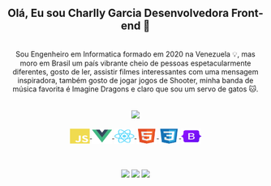 <div align="center">
  <h2> Olá, Eu sou Charlly Garcia Desenvolvedora Front-end 👋 </h2>
</div> <br>
<div align="center">
Sou Engenheiro em Informatica formado em 2020 na Venezuela 💡, mas moro em Brasil um país vibrante cheio de pessoas espetacularmente diferentes, gosto de ler, assistir filmes interessantes com uma mensagem inspiradora, também gosto de jogar jogos de Shooter, minha banda de música favorita é Imagine Dragons e claro que sou um servo de gatos 🐱.
</div><br>
<br>

<div align="center">
  <a href="https://github.com/CharllyG23">
  <img height="180em" src="https://github-readme-stats.vercel.app/api/top-langs/?username=charllyG23&layout=compact&langs_count=7&theme=dracula"/>
</div>
  
<div style="display: inline_block" align="center"><br>
  <img align="center" alt="Rafa-Js" height="30" width="40" src="https://raw.githubusercontent.com/devicons/devicon/master/icons/javascript/javascript-plain.svg">
  <img align="center" alt="Rafa-React" height="30" width="40" src="https://raw.githubusercontent.com/devicons/devicon/master/icons/vuejs/vuejs-original.svg">
  <img align="center" alt="Rafa-React" height="30" width="40" src="https://raw.githubusercontent.com/devicons/devicon/master/icons/react/react-original.svg">
  <img align="center" alt="Rafa-HTML" height="30" width="40" src="https://raw.githubusercontent.com/devicons/devicon/master/icons/html5/html5-original.svg">
  <img align="center" alt="Rafa-CSS" height="30" width="40" src="https://raw.githubusercontent.com/devicons/devicon/master/icons/css3/css3-original.svg">
  <img align="center" alt="Rafa-CSS" height="30" width="40" src="https://raw.githubusercontent.com/devicons/devicon/master/icons/bootstrap/bootstrap-original.svg">
  <link rel="stylesheet" href="https://cdn.jsdelivr.net/gh/devicons/devicon@v2.15.1/devicon.min.css">     
</div> <br>
  
<div align="center"> 
<br>
<br>
  <a href="https://www.linkedin.com/in/charlly-figuera-0b16931a5/" target="_blank"><img src="https://img.shields.io/badge/-LinkedIn-%230077B5?style=for-the-badge&logo=linkedin&logoColor=white" target="_blank"></a>
 <a href = "mailto:charllyfiguera21@gmail.com"><img src="https://img.shields.io/badge/-Gmail-%23333?style=for-the-badge&logo=gmail&logoColor=white" target="_blank"></a>
 	<a href="https://dribbble.com/Charlly23" target="_blank"><img src="https://img.shields.io/badge/Dribbble-EA4C89?style=for-the-badge&logo=dribbble&logoColor=white" target="_blank"></a> 
</div>

